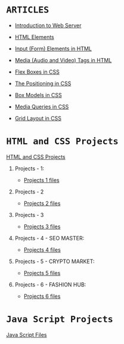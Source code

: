 # `ARTICLES`

- [Introduction to Web Server](https://yashoda.hashnode.dev/introduction-to-web-server)

- [HTML Elements](https://yashoda.hashnode.dev/html-elements)

- [Input (Form) Elements in HTML](https://yashoda.hashnode.dev/input-form-elements-in-html)

- [Media (Audio and Video) Tags in HTML](https://yashoda.hashnode.dev/audio-and-video-tags-in-html)

- [Flex Boxes in CSS](https://yashoda.hashnode.dev/flex-boxes-in-css)

- [The Positioning in CSS](https://yashoda.hashnode.dev/the-position-property-in-css)

- [Box Models in CSS](https://yashoda.hashnode.dev/the-css-box-model)

- [Media Queries in CSS](https://yashoda.hashnode.dev/css-media-queries)

- [Grid Layout in CSS](https://yashoda.hashnode.dev/css-grid-layout)


# `HTML and CSS Projects`

[HTML and CSS Projects](https://github.com/yashoda11/FullStackJavaScript-2.0/tree/main/FSJS2%20-%20Assignments/HTML%20and%20CSS%20Projects)

1. Projects - 1:

    - [Projects 1 files](https://github.com/yashoda11/FullStackJavaScript-2.0/tree/main/FSJS2%20-%20Assignments/HTML%20and%20CSS%20Projects/PROJECT%20-%201)

2. Projects - 2

    - [Projects 2 files](https://github.com/yashoda11/FullStackJavaScript-2.0/tree/main/FSJS2%20-%20Assignments/HTML%20and%20CSS%20Projects/PROJECT%20-%202)

3. Projects - 3

    - [Projects 3 files](https://github.com/yashoda11/FullStackJavaScript-2.0/tree/main/FSJS2%20-%20Assignments/HTML%20and%20CSS%20Projects/PROJECT%20-%203)

4. Projects - 4 - SEO MASTER:

    - [Projects 4 files](https://github.com/yashoda11/FullStackJavaScript-2.0/tree/main/FSJS2%20-%20Assignments/HTML%20and%20CSS%20Projects/Project%204%20-%20SEO%20Master)
    
5. Projects - 5 - CRYPTO MARKET:

    - [Projects 5 files](https://github.com/yashoda11/FullStackJavaScript-2.0/tree/main/FSJS2%20-%20Assignments/HTML%20and%20CSS%20Projects/Project%205%20-%20Crypto%20Market)
    
6. Projects - 6 - FASHION HUB:

    - [Projects 6 files](https://github.com/yashoda11/FullStackJavaScript-2.0/tree/main/FSJS2%20-%20Assignments/HTML%20and%20CSS%20Projects/Project%206%20Fashion%20Hub)

# `Java Script Projects`
[Java Script Files](https://github.com/yashoda11/FullStackJavaScript-2.0/tree/main/FSJS2%20-%20Assignments/Java%20Script%20Files)



